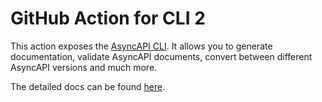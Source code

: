 # GitHub Action for CLI 2

This action exposes the [AsyncAPI CLI](https://github.com/asyncapi/cli). It allows you to generate documentation, validate AsyncAPI documents, convert between different AsyncAPI versions and much more.

The detailed docs can be found [here](../docs/github-action.md).
